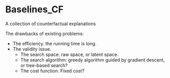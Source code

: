 # Baselines_CF
A collection of counterfactual explanations

The drawbacks of existing problems:

- The efficiency. the running time is long.
- The validity issue. 
	- The search space: raw space, or latent space. 
	- The search algorithm: greedy algorithm guided by gradient descent, or tree-based search?
	- The cost function. Fixed cost?

